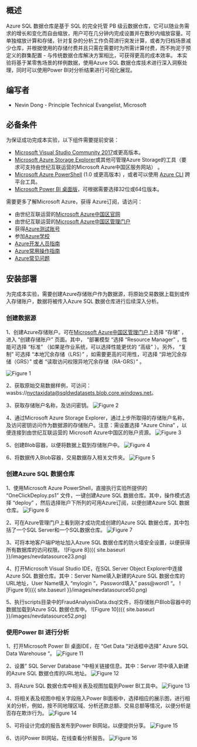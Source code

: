 

## 概述 ##

Azure SQL 数据仓库是基于 SQL 的完全托管 PB 级云数据仓库，它可以随业务需求的增长和变化而自由缩放，用户可在几分钟内完成设置并在数秒内缩放容量。可单独缩放计算和存储，针对复杂的分析工作负荷进行突发计算，或者为归档场景减少仓库，并根据使用的存储付费并且只需在需要时为所需计算付费，而不拘泥于预定义的群集配置 - 与传统数据仓库解决方案相比，可获得更高的成本效率。
本实验将基于某零售场景的样例数据，使用Azure SQL 数据仓库技术进行深入洞察处理，同时可以使用Power BI对分析结果进行可视化展现。

## 编写者 ##

- Nevin Dong - Principle Technical Evangelist, Microsoft


## 必备条件 ##

为保证成功完成本实验，以下组件需要提前安装：
- [Microsoft Visual Studio Community 2017](https://www.visualstudio.com/vs/community/)或更高版本。
- [Microsoft Azure Storage Explorer](https://azure.microsoft.com/en-us/features/storage-explorer/)或其他可管理Azure Storage的工具（要求可支持由世纪互联运营的Microsoft Azure中国区服务网站） 。
- [Microsoft Azure PowerShell](https://docs.microsoft.com/en-us/powershell/azure/overview?view=azurermps-4.3.1) (1.0 或更高版本) ，或者可以使用 [Azure CLI](https://azure.microsoft.com/en-us/documentation/articles/xplat-cli-install/) 跨平台工具。
- [Microsoft Power BI 桌面版](https://www.microsoft.com/en-us/download/details.aspx?id=45331)，可根据需要选择32位或64位版本。
 
需要更多了解Microsoft Azure，获得 Azure订阅，请访问：
- 由世纪互联运营的[Microsoft Azure中国区官网](https://www.azure.cn/pricing/1rmb-trial-full/)
- 由世纪互联运营的[Microsoft Azure中国区管理门户](https://portal.azure.cn/)
- 获得[Azure测试账号](https://www.azure.cn/pricing/1rmb-trial-full/)
- 参加[Azure学校](https://school.azure.cn/)
- [Azure开发人员指南](https://azure.microsoft.com/zh-cn/campaigns/developer-guide/)
- [Azure常用操作指南](https://docs.azure.cn/zh-cn/articles/)
- [Azure常见问题](https://www.azure.cn/support/faq/)


## 安装部署 ##

为完成本实验，需要创建Azure存储账户作为数据源，将原始交易数据上载到或传入存储账户，数据将被传入Azure SQL 数据仓库进行后续深入分析。

### 创建数据源 ###

1、创建Azure存储账户。可在[Microsoft Azure中国区管理门户](https://portal.azure.cn/)上选择 “存储” ，进入 “创建存储账户” 页面。其中， “部署模型 “选择 “Resource Manager” ，性能可选择 “标准” （如果是作业系统，可以选择性能更优的 “高级” ）。另外， “复制” 可选择 “本地冗余存储（LRS）” ，如需要更高的可用性，可选择 “异地冗余存储（GRS）” 或者 “读取访问权限异地冗余存储（RA-GRS）” 。

![Figure 1](https://github.com/NevinDong/FraudAnalysis-Demo-AzureChina/tree/master/images/nevdatasource02.png)

2、获取原始交易数据样例，可访问：wasbs://nyctaxidata@sqldwdatasets.blob.core.windows.net。

3、获取存储账户名称，及访问密钥。
![Figure 2](https://github.com/NevinDong/FraudAnalysis-Demo-AzureChina/tree/master/images/nevdatasource06.png)

4、通过Microsoft Azure Storage Explorer，通过上步所取得的存储账户名称，及访问密钥访问作为数据源的存储账户。注意：需设置选择 “Azure China” ，以便连接到由世纪互联运营的 Microsoft Azure中国区的账户资源。
![Figure 3](https://github.com/NevinDong/FraudAnalysis-Demo-AzureChina/tree/master/images/nevdatasource13.png)

5、创建Blob容器，以便将数据上载到存储账户中。
![Figure 4](https://github.com/NevinDong/FraudAnalysis-Demo-AzureChina/tree/master/images/nevdatasource14.png)

6、将数据传入Blob容器，交易数据存入相关文件夹。
![Figure 5](https://github.com/NevinDong/FraudAnalysis-Demo-AzureChina/tree/master/images/nevdatasource17.png)



### 创建Azure SQL 数据仓库 ###

1、使用Microsoft Azure PowerShell，直接执行实验所提供的 “OneClickDeploy.ps1” 文件，一键创建Azure SQL 数据仓库。其中，操作模式选择 “deploy” ，然后选择账户下所列的可用Azure订阅，以便创建Azure SQL 数据仓库。
![Figure 6](https://github.com/NevinDong/FraudAnalysis-Demo-AzureChina/tree/master/images/nevdatasource41.png)


2、可在Azure管理门户上看到刚才成功完成创建的Azure SQL 数据仓库，其中包括了一个SQL Server和一个SQL数据仓库。
![Figure 7](https://github.com/NevinDong/FraudAnalysis-Demo-AzureChina/tree/master/images/nevdatasource27.png)

3、可将本地客户端IP地址加入Azure SQL 数据仓库的防火墙安全设置，以便获得所有数据库的访问权限。
![Figure 8]({{ site.baseurl }}/images/nevdatasource23.png)

4、打开Microsoft Visual Studio IDE，在SQL Server Object Explorer中连接Azure SQL 数据仓库。其中：Server Name填入新建的Azure SQL 数据仓库的URL地址，User Name填入 “mylogin “，Password填入” pass@word1 “。
![Figure 9]({{ site.baseurl }}/images/nevdatasource50.png)

5、执行scripts目录中的FraudAnalysisData.dsql文件，将存储账户Blob容器中的数据加载到Azure SQL 数据仓库中。
![Figure 10]({{ site.baseurl }}/images/nevdatasource52.png)

### 使用Power BI 进行分析 ###

1、打开Microsoft Power BI 桌面IDE，在 “Get Data “对话框中选择” Azure SQL Data Warehouse “。
![Figure 11](https://github.com/NevinDong/FraudAnalysis-Demo-AzureChina/tree/master/images/nevdatasource60.png)

2、设置” SQL Server Database “中相关链接信息。其中：Server 项中填入新建的Azure SQL 数据仓库的URL地址。
![Figure 12](https://github.com/NevinDong/FraudAnalysis-Demo-AzureChina/tree/master/images/nevdatasource61.png)

3、将Azure SQL 数据仓库中相关表及视图加载到Power BI工具中。
![Figure 13](https://github.com/NevinDong/FraudAnalysis-Demo-AzureChina/tree/master/images/nevdatasource62.png)

4、将相关表及视图中相关字段拖入Power BI面板中，选择相应的展示图，进行相关的分析，例如，按不同地理区域、分析还款总额、交易总额等情况，以便分析是否存在欺诈行为。
![Figure 14](https://github.com/NevinDong/FraudAnalysis-Demo-AzureChina/tree/master/images/nevdatasource68.png)

5、可将设计完成的报告发布到Power BI网站，以便提供分享。
![Figure 15](https://github.com/NevinDong/FraudAnalysis-Demo-AzureChina/tree/master/images/nevdatasource6a.png)

6、访问Power BI网站，在线查看分析报告。
![Figure 16](https://github.com/NevinDong/FraudAnalysis-Demo-AzureChina/tree/master/images/nevdatasource6b.png)



